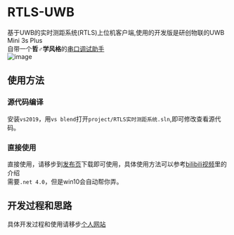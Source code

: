 # RTLS-UWB
基于UWB的实时测距系统(RTLS)上位机客户端,使用的开发版是研创物联的UWB Mini 3s Plus<br>
自带一个**哲♂学风格**的[串口调试助手](https://github.com/cs3cx4g/RTLS-UWB/blob/master/img/port.png)
<br>
![image](https://github.com/cs3cx4g/RTLS-UWB/blob/master/img/main.png) <br>

## 使用方法
### 源代码编译
安装`vs2019`，用`vs blend`打开`project/RTLS实时测距系统.sln`,即可修改查看源代码。
### 直接使用
直接使用，请移步到[发布页](https://github.com/cs3cx4g/RTLS-UWB/releases)下载即可使用，具体使用方法可以参考[bilibili视频](https://www.bilibili.com/video/BV1V7411k7Pb/)里的介绍<br>
需要`.net 4.0`，但是win10会自动帮你弄。

## 开发过程和思路
具体开发过程和使用请移步[个人网站](https://www.cs3cx4g.cn/2020/01/23/%E5%9F%BA%E4%BA%8EUWB%E7%9A%84%E5%AE%A4%E5%86%85%E4%B8%89%E7%BB%B4%E5%AE%9A%E4%BD%8D/)